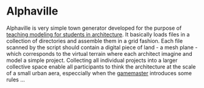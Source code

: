 # Alphaville

Alphaville is very simple town generator developed for the purpose of [teaching modeling for students in architecture](http://codealtas.cc/dessin). It basically loads files in a collection of directories and assemble them in a grid fashion. Each file scanned by the script should contain a digital piece of land - a mesh plane - which corresponds to the virtual terrain where each architect imagine and model a simple project. Collecting all individual projects into a larger collective space enable all participants to think the architecture at the scale of a small urban aera, especcially when the [gamemaster](https://en.wikipedia.org/wiki/Gamemaster) introduces some rules ...


